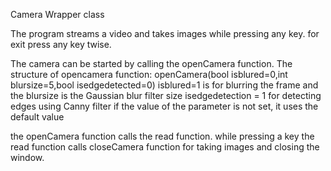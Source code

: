Camera Wrapper class

The program streams a video and takes images while pressing any key. for exit press any key twise.

The camera can be started by calling the openCamera function. 
The structure of opencamera function: openCamera(bool isblured=0,int blursize=5,bool isedgedetected=0)
isblured=1 is for blurring the frame and the blursize is the Gaussian blur filter size
isedgedetection = 1 for detecting edges using Canny filter
if the value of the parameter is not set, it uses the default value

the openCamera function calls the read function. while pressing a key the read function calls closeCamera function  for taking images and closing the window.
